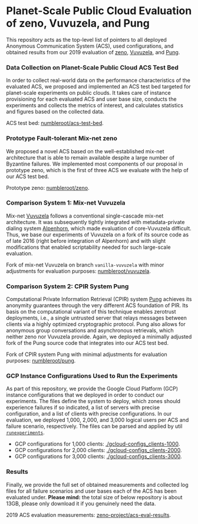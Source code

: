 # Planet-Scale Public Cloud Evaluation of zeno, Vuvuzela, and Pung

This repository acts as the top-level list of pointers to all deployed Anonymous Communication
System (ACS), used configurations, and obtained results from our 2019 evaluation of
[zeno](https://github.com/numbleroot/zeno), [Vuvuzela](https://github.com/vuvuzela/vuvuzela),
and [Pung](https://github.com/pung-project/pung).


### Data Collection on Planet-Scale Public Cloud ACS Test Bed

In order to collect real-world data on the performance characteristics of the evaluated ACS,
we proposed and implemented an ACS test bed targeted for planet-scale experiments on public
clouds. It takes care of instance provisioning for each evaluated ACS and user base size,
conducts the experiments and collects the metrics of interest, and calculates statistics
and figures based on the collected data.

ACS test bed: [numbleroot/acs-test-bed](https://github.com/numbleroot/acs-test-bed).


### Prototype Fault-tolerant Mix-net zeno

We proposed a novel ACS based on the well-established mix-net architecture that is able to
remain available despite a large number of Byzantine failures. We implemented most components
of our proposal in prototype zeno, which is the first of three ACS we evaluate with the help
of our ACS test bed.

Prototype zeno: [numbleroot/zeno](https://github.com/numbleroot/zeno).


### Comparison System 1: Mix-net Vuvuzela

Mix-net [Vuvuzela](https://github.com/vuvuzela/vuvuzela) follows a conventional single-cascade
mix-net architecture. It was subsequently tightly integrated with metadata-private dialing
system [Alpenhorn](https://github.com/vuvuzela/alpenhorn), which made evaluation of core-Vuvuzela
difficult. Thus, we base our experiments of Vuvuzela on a fork of its source code as of late 2016
(right before integration of Alpenhorn) and with slight modifications that enabled scriptability
needed for such large-scale evaluation.

Fork of mix-net Vuvuzela on branch `vanilla-vuvuzela` with minor adjustments for evaluation
purposes: [numbleroot/vuvuzela](https://github.com/numbleroot/vuvuzela/tree/vanilla-vuvuzela).


### Comparison System 2: CPIR System Pung

Computational Private Information Retrieval (CPIR) system [Pung](https://github.com/pung-project/pung)
achieves its anonymity guarantees through the very different ACS foundation of PIR. Its basis on
the computational variant of this technique enables zerotrust deployments, i.e., a single untrusted
server that relays messages between clients via a highly optimized cryptographic protocol. Pung
also allows for anonymous group conversations and asynchronous retrievals, which neither zeno nor
Vuvuzela provide. Again, we deployed a minimally adjusted fork of the Pung source code that integrates
into our ACS test bed.

Fork of CPIR system Pung with minimal adjustments for evaluation purposes:
[numbleroot/pung](https://github.com/numbleroot/pung).


### GCP Instance Configurations Used to Run the Experiments

As part of this repository, we provide the Google Cloud Platform (GCP) instance configurations that
we deployed in order to conduct our experiments. The files define the system to deploy, which zones
should experience failures if so indicated, a list of servers with precise configuration, and a list
of clients with precise configurations. In our evaluation, we deployed 1,000, 2,000, and 3,000 logical
users per ACS and failure scenario, respectively. The files can be parsed and applied by util
[`runexperiments`](https://github.com/numbleroot/acs-test-bed/blob/master/cmd/runexperiments/main.go).

* GCP configurations for 1,000 clients:
  [./gcloud-configs_clients-1000](https://github.com/numbleroot/acs-eval-2019/tree/master/gcloud-configs_clients-1000).
* GCP configurations for 2,000 clients:
  [./gcloud-configs_clients-2000](https://github.com/numbleroot/acs-eval-2019/tree/master/gcloud-configs_clients-2000).
* GCP configurations for 3,000 clients:
  [./gcloud-configs_clients-3000](https://github.com/numbleroot/acs-eval-2019/tree/master/gcloud-configs_clients-3000).


### Results

Finally, we provide the full set of obtained measurements and collected log files for all failure
scenarios and user bases each of the ACS has been evaluated under. **Please mind:** the total size
of below repository is about 13GB, please only download it if you genuinely need the data.

2019 ACS evaluation measurements: [zeno-project/acs-eval-results](https://gitlab.tubit.tu-berlin.de/zeno-project/acs-eval-results).
